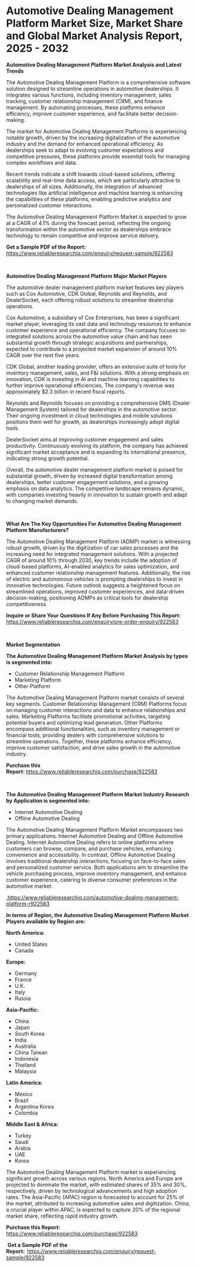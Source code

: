<p><h1>Automotive Dealing Management Platform Market Size, Market Share and Global Market Analysis Report, 2025 - 2032</h1></p><p><strong>Automotive Dealing Management Platform Market Analysis and Latest Trends</strong></p>
<p><p>The Automotive Dealing Management Platform is a comprehensive software solution designed to streamline operations in automotive dealerships. It integrates various functions, including inventory management, sales tracking, customer relationship management (CRM), and finance management. By automating processes, these platforms enhance efficiency, improve customer experience, and facilitate better decision-making.</p><p>The market for Automotive Dealing Management Platforms is experiencing notable growth, driven by the increasing digitalization of the automotive industry and the demand for enhanced operational efficiency. As dealerships seek to adapt to evolving customer expectations and competitive pressures, these platforms provide essential tools for managing complex workflows and data. </p><p>Recent trends indicate a shift towards cloud-based solutions, offering scalability and real-time data access, which are particularly attractive to dealerships of all sizes. Additionally, the integration of advanced technologies like artificial intelligence and machine learning is enhancing the capabilities of these platforms, enabling predictive analytics and personalized customer interactions.</p><p>The Automotive Dealing Management Platform Market is expected to grow at a CAGR of 4.1% during the forecast period, reflecting the ongoing transformation within the automotive sector as dealerships embrace technology to remain competitive and improve service delivery.</p></p>
<p><strong>Get a Sample PDF of the Report:&nbsp;</strong> <a href="https://www.reliableresearchiq.com/enquiry/request-sample/922583?utm_campaign=3447&utm_medium=2&utm_source=Github&utm_content=ia&utm_term=18042025&utm_id=automotive-dealing-management-platform">https://www.reliableresearchiq.com/enquiry/request-sample/922583</a></p>
<p>&nbsp;</p>
<p><strong>Automotive Dealing Management Platform Major Market Players</strong></p>
<p><p>The automotive dealer management platform market features key players such as Cox Automotive, CDK Global, Reynolds and Reynolds, and DealerSocket, each offering robust solutions to streamline dealership operations. </p><p>Cox Automotive, a subsidiary of Cox Enterprises, has been a significant market player, leveraging its vast data and technology resources to enhance customer experience and operational efficiency. The company focuses on integrated solutions across the automotive value chain and has seen substantial growth through strategic acquisitions and partnerships, expected to contribute to a projected market expansion of around 10% CAGR over the next five years.</p><p>CDK Global, another leading provider, offers an extensive suite of tools for inventory management, sales, and F&I solutions. With a strong emphasis on innovation, CDK is investing in AI and machine learning capabilities to further improve operational efficiencies. The company's revenue was approximately $2.3 billion in recent fiscal reports. </p><p>Reynolds and Reynolds focuses on providing a comprehensive DMS (Dealer Management System) tailored for dealerships in the automotive sector. Their ongoing investment in cloud technologies and mobile solutions positions them well for growth, as dealerships increasingly adopt digital tools.</p><p>DealerSocket aims at improving customer engagement and sales productivity. Continuously evolving its platform, the company has achieved significant market acceptance and is expanding its international presence, indicating strong growth potential.</p><p>Overall, the automotive dealer management platform market is poised for substantial growth, driven by increased digital transformation among dealerships, better customer engagement solutions, and a growing emphasis on data analytics. The competitive landscape remains dynamic, with companies investing heavily in innovation to sustain growth and adapt to changing market demands.</p></p>
<p>&nbsp;</p>
<p><strong>What Are The Key Opportunities For Automotive Dealing Management Platform Manufacturers?</strong></p>
<p><p>The Automotive Dealing Management Platform (ADMP) market is witnessing robust growth, driven by the digitization of car sales processes and the increasing need for integrated management solutions. With a projected CAGR of around 10% through 2030, key trends include the adoption of cloud-based platforms, AI-enabled analytics for sales optimization, and enhanced customer relationship management features. Additionally, the rise of electric and autonomous vehicles is prompting dealerships to invest in innovative technologies. Future outlook suggests a heightened focus on streamlined operations, improved customer experiences, and data-driven decision-making, positioning ADMPs as critical tools for dealership competitiveness.</p></p>
<p><strong>Inquire or Share Your Questions If Any Before Purchasing This Report:</strong> <a href="https://www.reliableresearchiq.com/enquiry/pre-order-enquiry/922583?utm_campaign=3447&utm_medium=2&utm_source=Github&utm_content=ia&utm_term=18042025&utm_id=automotive-dealing-management-platform">https://www.reliableresearchiq.com/enquiry/pre-order-enquiry/922583</a></p>
<p>&nbsp;</p>
<p><strong>Market Segmentation</strong></p>
<p><strong>The Automotive Dealing Management Platform Market Analysis by types is segmented into:</strong></p>
<p><ul><li>Customer Relationship Management Platform</li><li>Marketing Platform</li><li>Other Platform</li></ul></p>
<p><p>The Automotive Dealing Management Platform market consists of several key segments. Customer Relationship Management (CRM) Platforms focus on managing customer interactions and data to enhance relationships and sales. Marketing Platforms facilitate promotional activities, targeting potential buyers and optimizing lead generation. Other Platforms encompass additional functionalities, such as inventory management or financial tools, providing dealers with comprehensive solutions to streamline operations. Together, these platforms enhance efficiency, improve customer satisfaction, and drive sales growth in the automotive industry.</p></p>
<p><strong>Purchase this Report:&nbsp;</strong><a href="https://www.reliableresearchiq.com/purchase/922583?utm_campaign=3447&utm_medium=2&utm_source=Github&utm_content=ia&utm_term=18042025&utm_id=automotive-dealing-management-platform">https://www.reliableresearchiq.com/purchase/922583</a></p>
<p>&nbsp;</p>
<p><strong>The Automotive Dealing Management Platform Market Industry Research by Application is segmented into:</strong></p>
<p><ul><li>Internet Automotive Dealing</li><li>Offline Automotive Dealing</li></ul></p>
<p><p>The Automotive Dealing Management Platform Market encompasses two primary applications: Internet Automotive Dealing and Offline Automotive Dealing. Internet Automotive Dealing refers to online platforms where customers can browse, compare, and purchase vehicles, enhancing convenience and accessibility. In contrast, Offline Automotive Dealing involves traditional dealership interactions, focusing on face-to-face sales and personalized customer service. Both applications aim to streamline the vehicle purchasing process, improve inventory management, and enhance customer experience, catering to diverse consumer preferences in the automotive market.</p></p>
<p><a href="https://www.reliableresearchiq.com/automotive-dealing-management-platform-r922583?utm_campaign=3447&utm_medium=2&utm_source=Github&utm_content=ia&utm_term=18042025&utm_id=automotive-dealing-management-platform">&nbsp;https://www.reliableresearchiq.com/automotive-dealing-management-platform-r922583</a></p>
<p><strong>In terms of Region, the Automotive Dealing Management Platform Market Players available by Region are:</strong></p>
<p>
    <p> <strong> North America: </strong>
        <ul>
            <li>United States</li>
            <li>Canada</li>
        </ul>
        </p> 
    <p> <strong> Europe: </strong>
        <ul>
            <li>Germany</li>
            <li>France</li>
            <li>U.K.</li>
            <li>Italy</li>
            <li>Russia</li>
        </ul>
        </p> 
    <p> <strong> Asia-Pacific: </strong>
        <ul>
            <li>China</li>
            <li>Japan</li>
            <li>South Korea</li>
            <li>India</li>
            <li>Australia</li>
            <li>China Taiwan</li>
            <li>Indonesia</li>
            <li>Thailand</li>
            <li>Malaysia</li>
        </ul>
        </p> 
    <p> <strong> Latin America: </strong>
        <ul>
            <li>Mexico</li>
            <li>Brazil</li>
            <li>Argentina Korea</li>
            <li>Colombia</li>
        </ul>
        </p> 
    <p> <strong> Middle East & Africa: </strong>
        <ul>
            <li>Turkey</li>
            <li>Saudi</li>
            <li>Arabia</li>
            <li>UAE</li>
            <li>Korea</li>
        </ul>
    </p>
    </p>
<p><p>The Automotive Dealing Management Platform market is experiencing significant growth across various regions. North America and Europe are projected to dominate the market, with estimated shares of 35% and 30%, respectively, driven by technological advancements and high adoption rates. The Asia-Pacific (APAC) region is forecasted to account for 25% of the market, attributed to increasing automotive sales and digitization. China, a crucial player within APAC, is expected to capture 20% of the regional market share, reflecting rapid industry growth.</p></p>
<p><strong>Purchase this Report: </strong><a href="https://www.reliableresearchiq.com/purchase/922583?utm_campaign=3447&utm_medium=2&utm_source=Github&utm_content=ia&utm_term=18042025&utm_id=automotive-dealing-management-platform">https://www.reliableresearchiq.com/purchase/922583</a></p>
<p>&nbsp;<strong>Get a Sample PDF of the Report:&nbsp;&nbsp;</strong><a href="https://www.reliableresearchiq.com/enquiry/request-sample/922583?utm_campaign=3447&utm_medium=2&utm_source=Github&utm_content=ia&utm_term=18042025&utm_id=automotive-dealing-management-platform">https://www.reliableresearchiq.com/enquiry/request-sample/922583</a></p>
<p><strong></strong></p>
<p><p></p><p></p><p></p></p>